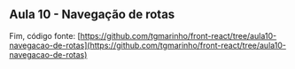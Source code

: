 
## Aula 10 - Navegação de rotas




Fim, código fonte: [https://github.com/tgmarinho/front-react/tree/aula10-navegacao-de-rotas](https://github.com/tgmarinho/front-react/tree/aula10-navegacao-de-rotas)
